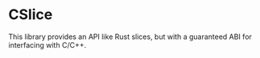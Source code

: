 # CSlice

This library provides an API like Rust slices, but with a guaranteed ABI for interfacing with C/C++.

